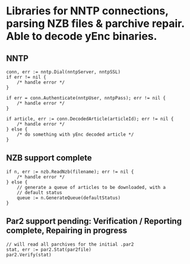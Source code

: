 Libraries for NNTP connections, parsing NZB files & parchive repair. Able to decode yEnc binaries.
=============

NNTP
-------
    conn, err := nntp.Dial(nntpServer, nntpSSL)
    if err != nil {
        /* handle error */
    }

    if err = conn.Authenticate(nntpUser, nntpPass); err != nil {
        /* handle error */
    }

    if article, err := conn.DecodedArticle(articleId); err != nil {
        /* handle error */
    } else {
        /* do something with yEnc decoded article */
    }    

NZB support complete
-------
    if n, err := nzb.ReadNzb(filename); err != nil {
        /* handle error */
    } else {
        // generate a queue of articles to be downloaded, with a 
        // default status
        queue := n.GenerateQueue(defaultStatus)
    }

Par2 support pending: Verification / Reporting complete, Repairing in progress
-------
    // will read all parchives for the initial .par2
    stat, err := par2.Stat(par2file)    
    par2.Verify(stat)
